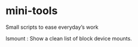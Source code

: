 # mini-tools

Small scripts to ease everyday’s work

lsmount
: Show a clean list of block device mounts.
